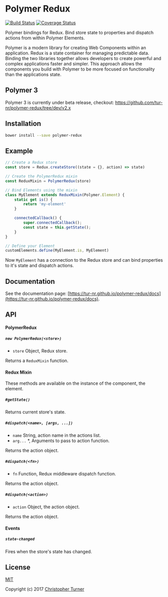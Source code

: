 # Polymer Redux

[![Build Status](https://travis-ci.org/tur-nr/polymer-redux.svg?branch=master)](https://travis-ci.org/tur-nr/polymer-redux)
[![Coverage Status](https://coveralls.io/repos/github/tur-nr/polymer-redux/badge.svg?branch=master)](https://coveralls.io/github/tur-nr/polymer-redux?branch=master)

Polymer bindings for Redux. Bind store state to properties and dispatch
actions from within Polymer Elements.

Polymer is a modern library for creating Web Components within an application.
Redux is a state container for managing predictable data. Binding the two
libraries together allows developers to create powerful and complex
applications faster and simpler. This approach allows the components you build
with Polymer to be more focused on functionality than the applications state.

## Polymer 3

Polymer 3 is currently under beta release, checkout: https://github.com/tur-nr/polymer-redux/tree/dev/v2.x

## Installation

```bash
bower install --save polymer-redux
```

## Example

```javascript
// Create a Redux store
const store = Redux.createStore((state = {}, action) => state)

// Create the PolymerRedux mixin
const ReduxMixin = PolymerRedux(store)

// Bind Elements using the mixin
class MyElement extends ReduxMixin(Polymer.Element) {
    static get is() {
        return 'my-element'
    }

    connectedCallback() {
        super.connectedCallback();
        const state = this.getState();
    }
}

// Define your Element
customElements.define(MyElement.is, MyElement)
```

Now `MyElement` has a connection to the Redux store and can bind properties to
it's state and dispatch actions.

## Documentation

See the documentation page: [https://tur-nr.github.io/polymer-redux/docs](https://tur-nr.github.io/polymer-redux/docs).

## API

#### PolymerRedux

##### `new PolymerRedux(<store>)`

* `store` Object, Redux store.

Returns a `ReduxMixin` function.

#### Redux Mixin

These methods are available on the instance of the component, the element.

##### `#getState()`

Returns current store's state.

##### `#dispatch(<name>, [args, ...])`

* `name` String, action name in the actions list.
* `arg...` *, Arguments to pass to action function.

Returns the action object.


##### `#dispatch(<fn>)`

* `fn` Function, Redux middleware dispatch function.

Returns the action object.


##### `#dispatch(<action>)`

* `action` Object, the action object.

Returns the action object.


#### Events

##### `state-changed`

Fires when the store's state has changed.

## License

[MIT](LICENSE)

Copyright (c) 2017 [Christopher Turner](https://github.com/tur-nr)
